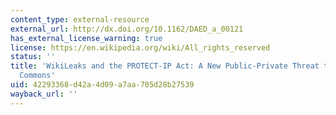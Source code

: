```yaml
---
content_type: external-resource
external_url: http://dx.doi.org/10.1162/DAED_a_00121
has_external_license_warning: true
license: https://en.wikipedia.org/wiki/All_rights_reserved
status: ''
title: 'WikiLeaks and the PROTECT-IP Act: A New Public-Private Threat to the Internet
  Commons'
uid: 42293368-d42a-4d09-a7aa-705d28b27539
wayback_url: ''
---
```

